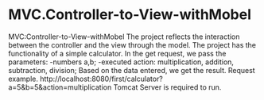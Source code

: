 # MVC.Controller-to-View-withMobel
MVC:Controller-to-View-withMobel
The project reflects the interaction between the controller and the view through the model.
The project has the functionality of a simple calculator.
In the get request, we pass the parameters:
-numbers a,b;
-executed action: multiplication, addition, subtraction, division;
Based on the data entered, we get the result.
Request example.
http://localhost:8080/first/calculator?a=5&b=5&action=multiplication
Tomcat Server is required to run.
